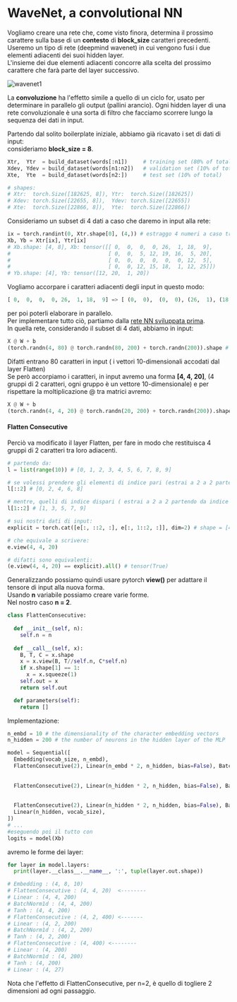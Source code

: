 # WaveNet, a convolutional NN

Vogliamo creare una rete che, come visto finora, determina il prossimo carattere sulla base di un **contesto** di **block_size** caratteri precedenti.  
Useremo un tipo di rete (deepmind wavenet) in cui vengono fusi i due elementi adiacenti dei suoi hidden layer.  
L'insieme dei due elementi adiacenti concorre alla scelta del prossimo carattere che farà parte del layer successivo.  

![wavenet1](../images/wavenet1.png)  

La **convoluzione** ha l'effetto simile a quello di un ciclo for, usato per determinare in parallelo gli output (pallini arancio). 
Ogni hidden layer di una rete convoluzionale è una sorta di filtro che facciamo scorrere lungo la sequenza dei dati in input.  


Partendo dal solito boilerplate iniziale, abbiamo già ricavato i set di dati di input:  
consideriamo **block_size = 8**.  

```py
Xtr,  Ytr  = build_dataset(words[:n1])     # training set (80% of total)
Xdev, Ydev = build_dataset(words[n1:n2])   # validation set (10% of total)
Xte,  Yte  = build_dataset(words[n2:])     # test set (10% of total)

# shapes:
# Xtr:  torch.Size([182625, 8]), Ytr:  torch.Size([182625])
# Xdev: torch.Size([22655, 8]),  Ydev: torch.Size([22655])
# Xte:  torch.Size([22866, 8]),  Yte:  torch.Size([22866])
```

Consideriamo un subset di 4 dati a caso che daremo in input alla rete:  
```py
ix = torch.randint(0, Xtr.shape[0], (4,)) # estraggo 4 numeri a caso tra 0 e dim massima di Xtr (182625)
Xb, Yb = Xtr[ix], Ytr[ix]
# Xb.shape: [4, 8], Xb: tensor([[ 0,  0,  0,  0, 26,  1, 18,  9],
#                               [ 0,  0,  5, 12, 19, 16,  5, 20],
#                               [ 0,  0,  0,  0,  0,  0, 12,  5],
#                               [ 0,  0, 12, 15, 18,  1, 12, 25]])
# Yb.shape: [4], Yb: tensor([12, 20,  1, 20])
```  

Vogliamo accorpare i caratteri adiacenti degli input in questo modo:
```py
[ 0,  0,  0,  0, 26,  1, 18,  9] => [ (0,  0),  (0,  0), (26,  1), (18,  9)]
```  

per poi poterli elaborare in parallelo.  
Per implementare tutto ciò, partiamo dalla [rete NN sviluppata prima](./nnimplementation.md).  
In quella rete, considerando il subset di 4 dati, abbiamo in input:

```py
X @ W + b
(torch.randn(4, 80) @ torch.randn(80, 200) + torch.randn(200)).shape # [4, 200]

``` 
Difatti entrano 80 caratteri in input ( i vettori 10-dimensionali accodati dal layer Flatten)  
Se però accorpiamo i caratteri, in input avremo una forma **[4, 4, 20]**, (4 gruppi di 2 caratteri, ogni gruppo è un vettore 10-dimensionale) e per rispettare la moltiplicazione @ tra matrici avremo:
```py
X @ W + b
(torch.randn(4, 4, 20) @ torch.randn(20, 200) + torch.randn(200)).shape # [4, 4, 200]

``` 

#### Flatten Consecutive

Perciò va modificato il layer Flatten, per fare in modo che restituisca 4 gruppi di 2 caratteri tra loro adiacenti.  
```py
# partendo da: 
l = list(range(10)) # [0, 1, 2, 3, 4, 5, 6, 7, 8, 9]

# se volessi prendere gli elementi di indice pari (estrai a 2 a 2 partendo da indice 0):
l[::2] # [0, 2, 4, 6, 8]

# mentre, quelli di indice dispari ( estrai a 2 a 2 partendo da indice 1):
l[1::2] # [1, 3, 5, 7, 9]

# sui nostri dati di input:
explicit = torch.cat([e[:, ::2, :], e[:, 1::2, :]], dim=2) # shape = [4, 4, 20]

# che equivale a scrivere:
e.view(4, 4, 20)

# difatti sono equivalenti:
(e.view(4, 4, 20) == explicit).all() # tensor(True)
```

Generalizzando possiamo quindi usare pytorch **view()** per adattare il tensore di input alla nuova forma.  
Usando **n** variabile possiamo creare varie forme.  
Nel nostro caso **n = 2**.  

```py
class FlattenConsecutive:
  
  def __init__(self, n):
    self.n = n
    
  def __call__(self, x):
    B, T, C = x.shape
    x = x.view(B, T//self.n, C*self.n)
    if x.shape[1] == 1:
      x = x.squeeze(1)
    self.out = x
    return self.out

  def parameters(self):
    return []
```  


Implementazione:  

```py
n_embd = 10 # the dimensionality of the character embedding vectors
n_hidden = 200 # the number of neurons in the hidden layer of the MLP

model = Sequential([
  Embedding(vocab_size, n_embd), 
  FlattenConsecutive(2), Linear(n_embd * 2, n_hidden, bias=False), BatchNorm1d(n_hidden), Tanh(), # nota la dimensione Linear fan_in = 20 
                                                                                                  # per moltiplicare correttamente con l'output di 
                                                                                                  # FlattenConsecutive (4, 4, 20)
  FlattenConsecutive(2), Linear(n_hidden * 2, n_hidden, bias=False), BatchNorm1d(n_hidden), Tanh(), # nota la dimensione Linear fan_in= 400 
                                                                                                  # per moltiplicare correttamente con l'output di
                                                                                                  # FlattenConsecutive (4, 2, 400) 
  FlattenConsecutive(2), Linear(n_hidden * 2, n_hidden, bias=False), BatchNorm1d(n_hidden), Tanh(), # idem come per il layer precedente
  Linear(n_hidden, vocab_size),
])
# ...
#eseguendo poi il tutto con 
logits = model(Xb)
```

avremo le forme dei layer:  

```py
for layer in model.layers:
  print(layer.__class__.__name__, ':', tuple(layer.out.shape))

# Embedding : (4, 8, 10)
# FlattenConsecutive : (4, 4, 20)  <--------
# Linear : (4, 4, 200)
# BatchNorm1d : (4, 4, 200)
# Tanh : (4, 4, 200)
# FlattenConsecutive : (4, 2, 400) <-------
# Linear : (4, 2, 200)
# BatchNorm1d : (4, 2, 200)
# Tanh : (4, 2, 200)
# FlattenConsecutive : (4, 400) <--------
# Linear : (4, 200)
# BatchNorm1d : (4, 200)
# Tanh : (4, 200)
# Linear : (4, 27)

```  
Nota che l'effetto di FlattenConsecutive, per n=2, è quello di togliere 2 dimensioni ad ogni passaggio.  
